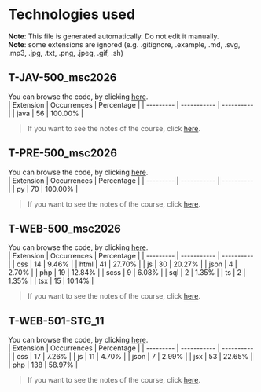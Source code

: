# Technologies used
**Note**: This file is generated automatically. Do not edit it manually.<br/>
**Note**: some extensions are ignored (e.g. .gitignore, .example, .md, .svg, .mp3, .jpg, .txt, .png, .jpeg, .gif, .sh)

## T-JAV-500_msc2026
You can browse the code, by clicking [here](https://github.com/AlxisHenry/epitech/tree/master//T-JAV-500_msc2026).<br>
| Extension | Occurrences | Percentage |
| --------- | ----------- | ---------- |
| java | 56 | 100.00% |
> If you want to see the notes of the course, click [here](https://epitech-grades.vercel.app/semesters/t5//t-jav-500_msc2026).

## T-PRE-500_msc2026
You can browse the code, by clicking [here](https://github.com/AlxisHenry/epitech/tree/master//T-PRE-500_msc2026).<br>
| Extension | Occurrences | Percentage |
| --------- | ----------- | ---------- |
| py | 70 | 100.00% |
> If you want to see the notes of the course, click [here](https://epitech-grades.vercel.app/semesters/t5//t-pre-500_msc2026).

## T-WEB-500_msc2026
You can browse the code, by clicking [here](https://github.com/AlxisHenry/epitech/tree/master//T-WEB-500_msc2026).<br>
| Extension | Occurrences | Percentage |
| --------- | ----------- | ---------- |
| css | 14 | 9.46% |
| html | 41 | 27.70% |
| js | 30 | 20.27% |
| json | 4 | 2.70% |
| php | 19 | 12.84% |
| scss | 9 | 6.08% |
| sql | 2 | 1.35% |
| ts | 2 | 1.35% |
| tsx | 15 | 10.14% |
> If you want to see the notes of the course, click [here](https://epitech-grades.vercel.app/semesters/t5//t-web-500_msc2026).

## T-WEB-501-STG_11
You can browse the code, by clicking [here](https://github.com/AlxisHenry/epitech/tree/master//T-WEB-501-STG_11).<br>
| Extension | Occurrences | Percentage |
| --------- | ----------- | ---------- |
| css | 17 | 7.26% |
| js | 11 | 4.70% |
| json | 7 | 2.99% |
| jsx | 53 | 22.65% |
| php | 138 | 58.97% |
> If you want to see the notes of the course, click [here](https://epitech-grades.vercel.app/semesters/t5//t-web-501-stg_11).
